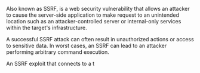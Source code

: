Also known as SSRF, is a web security vulnerability that allows an attacker to cause the server-side application to make request to an unintended location such as an attacker-controlled server or internal-only services within the target's infrastructure.

A successful SSRF attack can often result in unauthorized actions or access to sensitive data. In worst cases, an SSRF can lead to an attacker performing arbitrary command execution.

An SSRF exploit that connects to a t
